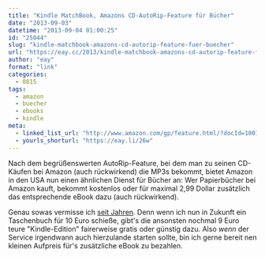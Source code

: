 ```yaml
---
title: "Kindle MatchBook, Amazons CD-AutoRip-Feature für Bücher"
date: "2013-09-03"
datetime: "2013-09-04 01:00:25"
id: "25044"
slug: "kindle-matchbook-amazons-cd-autorip-feature-fuer-buecher"
url: "https://eay.cc/2013/kindle-matchbook-amazons-cd-autorip-feature-fuer-buecher/"
author: "eay"
format: "link"
categories:
  - 0815
tags:
  - amazon
  - buecher
  - ebooks
  - kindle
meta:
  - linked_list_url: "http://www.amazon.com/gp/feature.html/?docId=1001373341"
  - yourls_shorturl: "https://eay.li/26w"
---
```


Nach dem begrüßenswerten AutoRip-Feature, bei dem man zu seinen CD-Käufen bei Amazon (auch rückwirkend) die MP3s bekommt, bietet Amazon in den USA nun einen ähnlichen Dienst für Bücher an: Wer Papierbücher bei Amazon kauft, bekommt kostenlos oder für maximal 2,99 Dollar zusätzlich das entsprechende eBook dazu (auch rückwirkend).

Genau sowas vermisse ich [seit Jahren](//eay.cc/2009/ebooks-werden-bucher-nicht-ersetzen/). Denn wenn ich nun in Zukunft ein Taschenbuch für 10 Euro schieße, gibt's die ansonsten nochmal 9 Euro teure "Kindle-Edition" fairerweise gratis oder günstig dazu. Also _wenn_ der Service irgendwann auch hierzulande starten sollte, bin ich gerne bereit nen kleinen Aufpreis für's zusätzliche eBook zu bezahlen.
